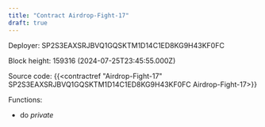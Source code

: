 ```yaml
---
title: "Contract Airdrop-Fight-17"
draft: true
---
```

Deployer: SP2S3EAXSRJBVQ1GQSKTM1D14C1ED8KG9H43KF0FC


 



Block height: 159316 (2024-07-25T23:45:55.000Z)

Source code: {{<contractref "Airdrop-Fight-17" SP2S3EAXSRJBVQ1GQSKTM1D14C1ED8KG9H43KF0FC Airdrop-Fight-17>}}

Functions:

* do _private_
